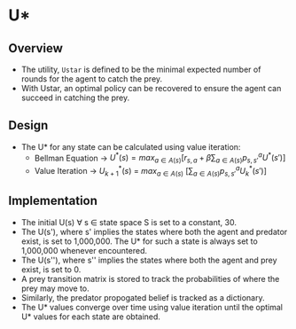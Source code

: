 # U*

## Overview

- The utility, `Ustar` is defined to be the minimal expected number of rounds for the agent to catch the prey.
- With Ustar, an optimal policy can be recovered to ensure the agent can succeed in catching the prey.

## Design

- The U* for any state can be calculated using value iteration: 
    - Bellman Equation -> $U^*(s) = max_{a∈A(s)}[r_{s, a} + \beta \sum_{a∈A(s)} p_{s,s'}^a U^*(s') ]$
    - Value Iteration -> $U^*_{k+1}(s)$ = $max_{a∈A(s)}$ $[ \sum_{a∈A(s)} p_{s,s'}^a U^*_k(s') ]$

## Implementation

- The initial U(s) ∀ s ∈ state space S is set to a constant, 30.
- The U(s'), where s' implies the states where both the agent and predator exist, is set to 1,000,000. The U* for such a state is always set to 1,000,000 whenever encountered.
- The U(s''), where s'' implies the states where both the agent and prey exist, is set to 0.
- A prey transition matrix is stored to track the probabilities of where the prey may move to.
- Similarly, the predator propogated belief is tracked as a dictionary.
- The U* values converge over time using value iteration until the optimal U* values for each state are obtained. 